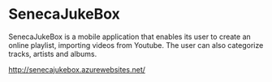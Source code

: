 # SenecaJukeBox

SenecaJukeBox is a mobile application that enables its user to create an online playlist, importing videos from Youtube. 
The user can also categorize tracks, artists and albums.

http://senecajukebox.azurewebsites.net/

